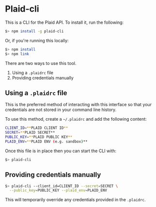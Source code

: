 # Plaid-cli

This is a CLI for the Plaid API. To install it, run the following:

```bash
$> npm install -g plaid-cli
```

Or, if you're running this locally:

```bash
$> npm install
$> npm link
```

There are two ways to use this tool.

1. Using a `.plaidrc` file
2. Providing credentials manually

## Using a `.plaidrc` file

This is the preferred method of interacting with this interface so that your
credentials are not stored in your command line history.

To use this method, create a `~/.plaidrc` and add the following content:

```bash
CLIENT_ID=**PLAID CLIENT ID**
SECRET=**PLAID SECRET**
PUBLIC_KEY=**PLAID PUBLIC KEY**
PLAID_ENV=**PLAID ENV (e.g. sandbox)**
```

Once this file is in place then you can start the CLI with:

```bash
$> plaid-cli
```

## Providing credentials manually

```bash
$> plaid-cli --client_id=CLIENT_ID --secret=SECRET \
  --public_key=PUBLIC_KEY --plaid_env=PLAID_ENV 
```

This will temporarily override any credentials provided in the `.plaidrc`.
